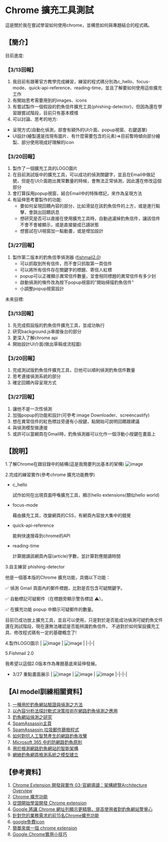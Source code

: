 # Chrome 擴充工具測試

這是關於我在嘗試學習如何使用chrome，並構思如何與專題結合的程式碼。

## 【簡介】

目前進度:
### 【3/13回報】
1. 我目前有跟著官方教學完成練習，練習的程式碼分別為c_hello、focus-mode、quick-api-reference、reading-time，並且了解要如何使用這些擴充工作
2. 有開始思考需要用到的images、icons
3. 有嘗試製作一個假設的釣魚信件擴充工具(phishing-detector)，但因為還在學習跟嘗試階段，目前只有基本模樣
4. 可以討論、思考的地方:
- 呈現方式(自動化偵測，部會有額外的UI介面、popup視窗、右鍵選單)
- UI設計(繪製還是找現有圖片、有什麼需要包含的元素)=>目前暫時傾向部分繪製、部分使用現成好理解的icon

### 【3/20回報】
1. 製作了一個擴充工具的LOGO圖片
2. 在目前測試版中的擴充工具，可以成功的偵測關鍵字，並且在Email中做記號，但是在UI介面跑出異常數量的時候，會無法正常偵測，因此還在修改這個部分
3. 會打算採用popup視窗，結合Email中的特殊標記，來作為呈現方法
4. 有延伸思考要製作的功能:
   - 要如何呈現回饋內容的部分，比如滑鼠在該釣魚信件的上方，或是進行點擊，會跳出回饋訊息
   - 想研究是否可以直接在使用擴充工具時，自動過濾掉釣魚信件，讓該信件不會不會被顯示，或是直接變成已讀狀態
   - 想嘗試在UI視窗加一點動畫，或是增加設計

### 【3/27回報】
1. 製作第二版本的釣魚信季偵測器 ([fishmail2.0](https://github.com/MocuAcqu/Chrome_test/tree/main/fishemail2.0))
   - 可以抓取到所有信件，而不會只抓取第一頁信件
   - 可以將所有信件存在關鍵字的標題、寄信人紅標
   - popup可以正確顯示異常信件數量，並會相同標題的異常信件有多少封
   - 啟動偵測的條件改為按下popup視窗的"開始掃描釣魚信件"
   - 小調整popup視窗設計


未來目標:
### 【3/13回報】
1. 先完成假設版的釣魚信件擴充工具，並成功執行
2. 研究background.js串接後台的部分
4. 更深入了解chrome api
5. 開始設計UI介面(做出草稿或流程圖)

### 【3/20回報】
1. 完成測試版釣魚信件擴充工具，日他可以順利偵測釣魚信件數量
3. 思考連接偵測系統的部分
4. 確定回饋內容呈現方式

### 【3/27回報】
1. 讓他不是一次性偵測
2. 加強popup的功能和設計(可參考:image Downloader、screencastify)
3. 想在異常信件的紅色標註旁邊有小按鍵，點開始可說明回饋跟建議
4. 與偵測模型做連接
5. 或許可以當網頁在Gmail時，釣魚偵測器可以化作一個浮動小按鍵在畫面上
   
## 【說明】
1.了解Chrome在跟目錄中的結構(這是我簡要列出基本的架構)
![image](https://github.com/MocuAcqu/Chrome_test/blob/main/chrome%E5%9F%BA%E6%9C%AC%E8%B7%9F%E7%9B%AE%E9%8C%84%E6%9E%B6%E6%A7%8B.png)

2.完成的練習實作(參考chrome 擴充功能教學)
- c_hello
  
  試作如何在出現頁面呼喚擴充工具，顯示hello extensions(類似hello world)
  
- focus-mode

  藉由擴充工具，改變網頁的CSS，有網頁內容放大集中的錯覺
  
- quick-api-reference

  能夠快速搜尋到chrome的API
  
- reading-time

  計算閱讀該網頁內容(article)字數，並計算對應閱讀時間

3.自主練習 phishing-detector
  
他是一個基本版的Chrome 擴充功能，具備以下功能：

✅ 偵測 Gmail 頁面內的郵件標題，比對是否包含可疑關鍵字。

✅ 自動標記可疑郵件（在標題旁顯示警告標誌 ⚠️）。

✅ 在擴充功能 popup 中顯示可疑郵件的數量。

目前已成功放上擴充工具，並且可以使用，只是對於是否能成功偵測可疑釣魚文件還在測試階段，現在還無法確認是否能辨識釣魚信件。
不過對於如何架設擴充工具、修改程式碼有一定的基礎概念了!

4.製作LOGO圖示
| ![image](128fish_B.png) | ![image](128fish_EX1.png) |
|-|-|

5.Fishmail 2.0

我希望以這個2.0版本作為專題基底來延伸發展。

- 3/27 重點畫面展示
  | ![image](0327fish1.png) | ![image](0327fish2.png) | ![image](0327fish3.png) 
  |-|-|-|

## 【AI model訓練相關資料】
1. [一種用於釣魚網站驗證與偵測之方法](https://www.airitilibrary.com/Article/Detail/U0001-0208201716251600?utm_source=chatgpt.com)
2. [以內容分析法探討軟式決策技術在網路釣魚偵測之應用](https://www.airitilibrary.com/Article/Detail/2073090X-201207-201210260025-201210260025-47-67?utm_source=chatgpt.com)
3. [釣魚網站偵測之研究](https://www.airitilibrary.com/Article/Detail/U0002-2007202113425800?utm_source=chatgpt.com)
4. [SpamAssassin主頁](https://spamassassin.apache.org/)
5. [SpamAssassin 垃圾郵件篩檢程式](https://docs.plesk.com/zh-TW/obsidian/administrator-guide/%E9%83%B5%E4%BB%B6/%E9%98%B2%E5%9E%83%E5%9C%BE%E9%83%B5%E4%BB%B6%E5%B7%A5%E5%85%B7/spamassassin-%E5%9E%83%E5%9C%BE%E9%83%B5%E4%BB%B6%E7%AF%A9%E6%AA%A2%E7%A8%8B%E5%BC%8F.59432/)
6. [如何對抗人工智慧產生的網路釣魚攻擊](https://blog.twnic.tw/2024/01/26/29474/)
7. [Microsoft 365 中的防網路釣魚原則](https://learn.microsoft.com/zh-tw/defender-office-365/anti-phishing-policies-about)
8. [用於檢測網路釣魚網站的智能架構](https://etheses.lib.ntust.edu.tw/thesis/detail/74580e5942096dd360df8be0eaee473f/)
9. [網絡釣魚網頁檢測系統之模型建立](https://ielab.ie.nthu.edu.tw/110_IIE_project/3/pdf_word/110034402%E9%BB%83%E5%BD%A5%E8%93%89.pdf)

## 【參考資料】
1. [Chrome Extension 開發與實作 03-官網導讀：架構總覽Architecture Overview](https://ithelp.ithome.com.tw/articles/10186334)
2. [Chrome 擴充功能](https://developer.chrome.com/docs/extensions/ai?hl=zh-tw)
3. [從頭開始學習開發 Chrome extension](https://medium.com/@alexian853/%E5%BE%9E%E9%A0%AD%E9%96%8B%E5%A7%8B%E5%AD%B8%E7%BF%92%E9%96%8B%E7%99%BC-chrome-extension-v3-%E7%89%88%E6%9C%AC-96d7fdfc00d1)
4. [Google 將讓 Chrome 網址列顯示更精簡，提高使用者對釣魚網站警覺心](https://buy.line.me/u/article/173695)
5. [針對您的業務需求的前15名Chrome擴充功能](https://www.getguru.com/zh/reference/best-chrome-extensions)
6. [google免費icon](https://fonts.google.com/icons?selected=Material+Symbols+Outlined:warning:FILL@0;wght@400;GRAD@0;opsz@24&icon.size=24&icon.color=%23e3e3e3)
7. [簡單來做一個 chrome extension](https://medium.com/hybrid-maker/%E7%B0%A1%E5%96%AE%E4%BE%86%E5%81%9A%E4%B8%80%E5%80%8B-chrome-extension-2359e43f282a)
8. [Google Chrome實用小技巧](https://youtu.be/7L_32pUw5fM?si=xkKF2X3Ev-yqq4k6)

